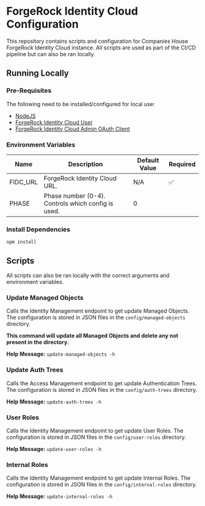 # ForgeRock Identity Cloud Configuration

This repository contains scripts and configuration for Companies House ForgeRock Identity Cloud instance. All scripts are used as part of the CI/CD pipeline but can also be ran locally.

## Running Locally

### Pre-Requisites

The following need to be installed/configured for local use:

- [NodeJS](https://nodejs.org/en/download/)
- [ForgeRock Identity Cloud User](https://backstage.forgerock.com/docs/idcloud/latest/paas/tenant/postman-collection.html#preparing_your_identity_cloud)
- [ForgeRock Identity Cloud Admin OAuth Client](https://backstage.forgerock.com/docs/idcloud/latest/paas/tenant/postman-collection.html#running_the_prerequisite_steps)

### Environment Variables

| Name     | Description                                        | Default Value | Required           |
| -------- | -------------------------------------------------- | ------------- | ------------------ |
| FIDC_URL | ForgeRock Identity Cloud URL.                      | N/A           | :white_check_mark: |
| PHASE    | Phase number (0-4). Controls which config is used. | 0             |                    |

### Install Dependencies

`npm install`

## Scripts

All scripts can also be ran locally with the correct arguments and environment variables.

### Update Managed Objects

Calls the Identity Management endpoint to get update Managed Objects. The configuration is stored in JSON files in the `config/managed-objects` directory.

**This command will update all Managed Objects and delete any not present in the directory.**

**Help Message:**
`update-managed-objects -h`

### Update Auth Trees

Calls the Access Management endpoint to get update Authentication Trees. The configuration is stored in JSON files in the `config/auth-trees` directory.

**Help Message:**
`update-auth-trees -h`

### User Roles

Calls the Identity Management endpoint to get update User Roles. The configuration is stored in JSON files in the `config/user-roles` directory.

**Help Message:**
`update-user-roles -h`

### Internal Roles

Calls the Identity Management endpoint to get update Internal Roles. The configuration is stored in JSON files in the `config/internal-roles` directory.

**Help Message:**
`update-internal-roles -h`
